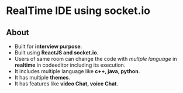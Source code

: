 
# RealTime IDE using socket.io

## About

- Built for **interview purpose**.
- Built using **ReactJS and socket.io**.
- Users of same room can change the code with *multple language* in **realtime** in codeeditor including its execution.
- It includes multiple language like **c++, java, python**.
- It has multiple **themes**.
- It has features like **video Chat, voice Chat**.


